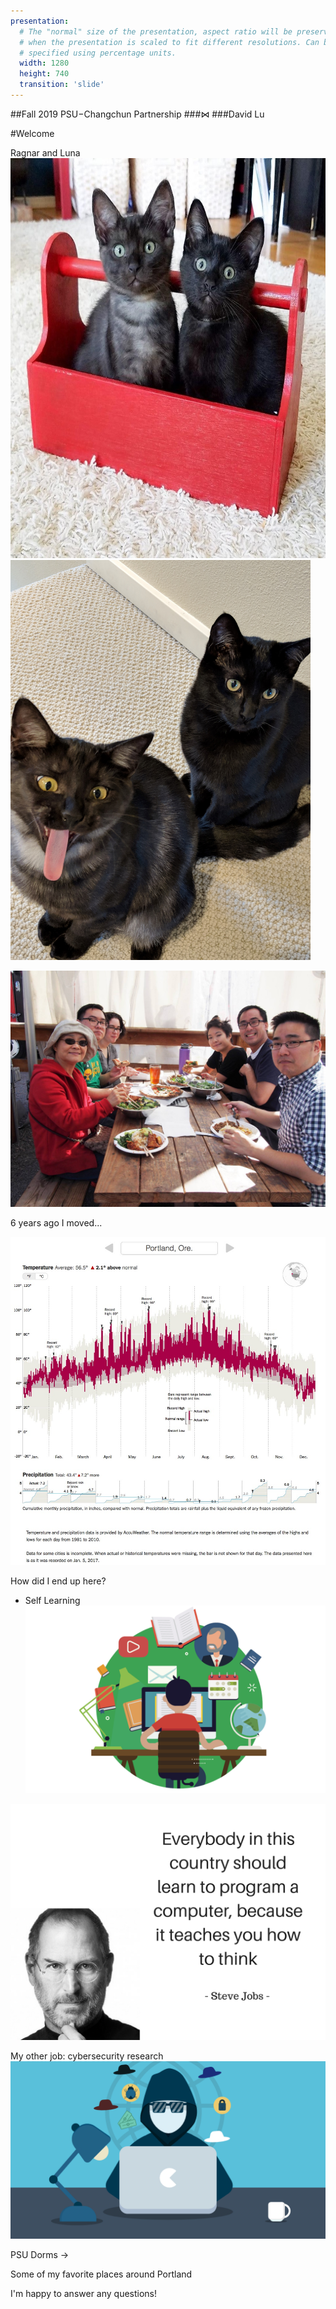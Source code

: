 ```yaml
---
presentation:
  # The "normal" size of the presentation, aspect ratio will be preserved
  # when the presentation is scaled to fit different resolutions. Can be
  # specified using percentage units.
  width: 1280
  height: 740
  transition: 'slide'
---
```


<!-- slide -->
##Fall 2019 PSU$-$Changchun Partnership
###$\bowtie$
###David Lu

<!-- slide -->
#Welcome

<!-- slide data-background-color=#000000 -->
Ragnar and Luna
<img src="cats3.jpg"  height="640"/><img src="cats2.jpg"  height="640"/>

<!-- slide data-background-image="NY.jpg" -->
<!-- slide data-background-image="USA.jpg"-->

<!-- slide data-background-image="SUFall.jpg" -->
<!-- slide data-background-color=#000000 -->
![](Family.jpg)

<!-- slide -->
6 years ago I moved...

<!-- slide data-background-image="Portland2.jpg" -->
<!-- slide data-background-image="Portland.jpg" -->
<!-- slide data-background-image="PdxFall18.jpg" -->
<!-- slide data-background-color=#000000 -->
![](Weather.jpg)
<!-- slide data-background-image="MtHood.jpg" -->
<!-- slide data-background-image="Willamette.jpg" -->
<!-- slide data-background-image="StreetCar2.jpg" -->


<!-- slide -->
How did I end up here?
- Self Learning
![](Learning.png)<!-- .element: class="fragment" data-fragment-index="1" -->

<!-- slide data-background-color=#000000 -->
![](Jobs.png)

<!-- slide data-background-color=#000000 -->
My other job: cybersecurity research
![](Hacker.png)


<!-- slide data-background-image="PSULogo.jpg" -->
<!-- slide data-background-image="PSUiso.jpg" -->
<!-- slide data-background-image="PSU.jpg" -->
<!-- slide data-background-image="KarlMiller.jpg" -->
<!-- slide data-background-image="KarlMillerInside.jpg" -->
<!-- slide data-background-image="StreetCar.jpg" -->
<!-- slide -->
PSU Dorms $\to$

<!-- slide -->
Some of my favorite places around Portland
<!-- slide data-background-image="Lillard.jpg" -->
<!-- slide data-background-image="FarmersMarket.jpg" -->
<!-- slide data-background-image="FoodCarts.jpg" -->
<!-- slide data-background-image="Heart.jpg" -->
<!-- slide data-background-image="23rd.jpeg" -->
<!-- slide data-background-image="Hawthorne.jpg" -->
<!-- slide data-background-image="Alberta.jpg" -->
<!-- slide data-background-image="Park.jpg" -->
<!-- slide data-background-image="DragonBoat.jpg" -->
<!-- slide data-background-image="LanSu.jpg" -->
<!-- slide data-background-image="Hike.jpg" -->
<!-- slide data-background-image="Hood.jpg" -->
<!-- slide data-background-image="Falls.jpg" -->

<!-- slide -->
I'm happy to answer any questions!
